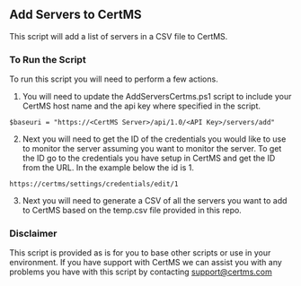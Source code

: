 ## Add Servers to CertMS
This script will add a list of servers in a CSV file to CertMS.

### To Run the Script
To run this script you will need to perform a few actions.
1) You will need to update the AddServersCertms.ps1 script to include your CertMS host name and the api key where specified in the script.
```
$baseuri = "https://<CertMS Server>/api/1.0/<API Key>/servers/add"
```
2) Next you will need to get the ID of the credentials you would like to use to monitor the server assuming you want to monitor the server. To get the ID go to the credentials you have setup in CertMS and get the ID from the URL. In the example below the id is 1.
```
https://certms/settings/credentials/edit/1
```
3) Next you will need to generate a CSV of all the servers you want to add to CertMS based on the temp.csv file provided in this repo.


### Disclaimer
This script is provided as is for you to base other scripts or use in your environment.  If you have support with CertMS we can assist you with any problems you have with this script by contacting support@certms.com